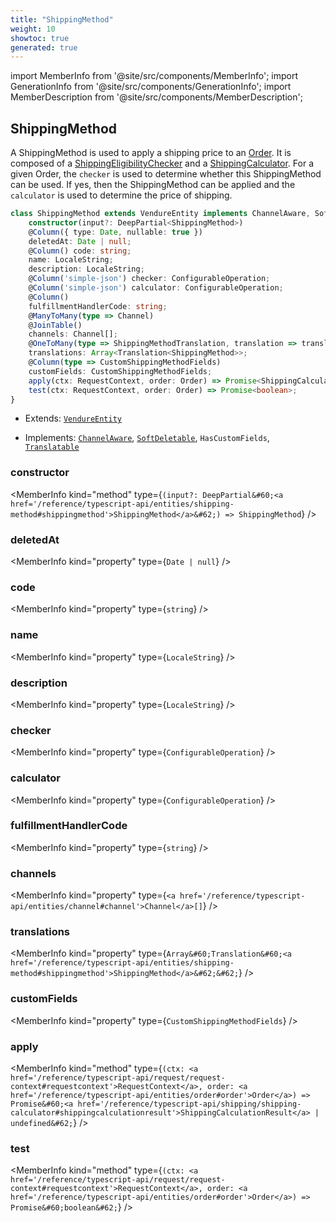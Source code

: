 ```yaml
---
title: "ShippingMethod"
weight: 10
showtoc: true
generated: true
---
```

<!-- This file was generated from the Vendure source. Do not modify. Instead, re-run the "docs:build" script -->
import MemberInfo from '@site/src/components/MemberInfo';
import GenerationInfo from '@site/src/components/GenerationInfo';
import MemberDescription from '@site/src/components/MemberDescription';


## ShippingMethod

<GenerationInfo sourceFile="packages/core/src/entity/shipping-method/shipping-method.entity.ts" sourceLine="33" packageName="@vendure/core" />

A ShippingMethod is used to apply a shipping price to an <a href='/reference/typescript-api/entities/order#order'>Order</a>. It is composed of a
<a href='/reference/typescript-api/shipping/shipping-eligibility-checker#shippingeligibilitychecker'>ShippingEligibilityChecker</a> and a <a href='/reference/typescript-api/shipping/shipping-calculator#shippingcalculator'>ShippingCalculator</a>. For a given Order,
the `checker` is used to determine whether this ShippingMethod can be used. If yes, then
the ShippingMethod can be applied and the `calculator` is used to determine the price of
shipping.

```ts title="Signature"
class ShippingMethod extends VendureEntity implements ChannelAware, SoftDeletable, HasCustomFields, Translatable {
    constructor(input?: DeepPartial<ShippingMethod>)
    @Column({ type: Date, nullable: true })
    deletedAt: Date | null;
    @Column() code: string;
    name: LocaleString;
    description: LocaleString;
    @Column('simple-json') checker: ConfigurableOperation;
    @Column('simple-json') calculator: ConfigurableOperation;
    @Column()
    fulfillmentHandlerCode: string;
    @ManyToMany(type => Channel)
    @JoinTable()
    channels: Channel[];
    @OneToMany(type => ShippingMethodTranslation, translation => translation.base, { eager: true })
    translations: Array<Translation<ShippingMethod>>;
    @Column(type => CustomShippingMethodFields)
    customFields: CustomShippingMethodFields;
    apply(ctx: RequestContext, order: Order) => Promise<ShippingCalculationResult | undefined>;
    test(ctx: RequestContext, order: Order) => Promise<boolean>;
}
```
* Extends: <code><a href='/reference/typescript-api/entities/vendure-entity#vendureentity'>VendureEntity</a></code>


* Implements: <code><a href='/reference/typescript-api/entities/interfaces#channelaware'>ChannelAware</a></code>, <code><a href='/reference/typescript-api/entities/interfaces#softdeletable'>SoftDeletable</a></code>, <code>HasCustomFields</code>, <code><a href='/reference/typescript-api/entities/interfaces#translatable'>Translatable</a></code>



<div className="members-wrapper">

### constructor

<MemberInfo kind="method" type={`(input?: DeepPartial&#60;<a href='/reference/typescript-api/entities/shipping-method#shippingmethod'>ShippingMethod</a>&#62;) => ShippingMethod`}   />


### deletedAt

<MemberInfo kind="property" type={`Date | null`}   />


### code

<MemberInfo kind="property" type={`string`}   />


### name

<MemberInfo kind="property" type={`LocaleString`}   />


### description

<MemberInfo kind="property" type={`LocaleString`}   />


### checker

<MemberInfo kind="property" type={`ConfigurableOperation`}   />


### calculator

<MemberInfo kind="property" type={`ConfigurableOperation`}   />


### fulfillmentHandlerCode

<MemberInfo kind="property" type={`string`}   />


### channels

<MemberInfo kind="property" type={`<a href='/reference/typescript-api/entities/channel#channel'>Channel</a>[]`}   />


### translations

<MemberInfo kind="property" type={`Array&#60;Translation&#60;<a href='/reference/typescript-api/entities/shipping-method#shippingmethod'>ShippingMethod</a>&#62;&#62;`}   />


### customFields

<MemberInfo kind="property" type={`CustomShippingMethodFields`}   />


### apply

<MemberInfo kind="method" type={`(ctx: <a href='/reference/typescript-api/request/request-context#requestcontext'>RequestContext</a>, order: <a href='/reference/typescript-api/entities/order#order'>Order</a>) => Promise&#60;<a href='/reference/typescript-api/shipping/shipping-calculator#shippingcalculationresult'>ShippingCalculationResult</a> | undefined&#62;`}   />


### test

<MemberInfo kind="method" type={`(ctx: <a href='/reference/typescript-api/request/request-context#requestcontext'>RequestContext</a>, order: <a href='/reference/typescript-api/entities/order#order'>Order</a>) => Promise&#60;boolean&#62;`}   />




</div>
